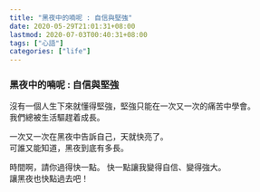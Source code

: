 ```yaml
---
title: "黑夜中的喃呢 : 自信與堅強"
date: 2020-05-29T21:01:31+08:00
lastmod: 2020-07-03T00:40:31+08:00
tags: ["心語"]
categories: ["life"]
---
```

### 黑夜中的喃呢 : 自信與堅強
<!--more-->
沒有一個人生下來就懂得堅強，堅強只能在一次又一次的痛苦中學會。  
我們總被生活驅趕着成長。

一次又一次在黑夜中告訴自己，天就快亮了。  
可誰又能知道，黑夜到底有多長。

時間啊，請你過得快一點。 
快一點讓我變得自信、變得強大。  
讓黑夜也快點過去吧！


